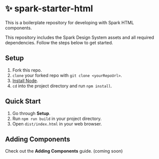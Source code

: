 # ✨ spark-starter-html
This is a boilerplate repository for developing with Spark HTML components.

This repository includes the Spark Design System assets and all required dependencies. Follow the steps below to get started.

## Setup

1. Fork this repo.
1. `clone` your forked repo with `git clone <yourRepoUrl>`.
1. [Install Node](https://nodejs.org/en/).
1. `cd` into the project directory and run `npm install`.

## Quick Start

1. Go through **Setup**.
1. Run `npm run build` in your project directory.
1. Open `dist/index.html` in your web browser.

## Adding Components

Check out the **Adding Components** guide. (coming soon)